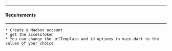 ---------------------------------
#### Requirements
------------------------------

    * Create a Maobox account
    * get the accessToken
    * You can change the urlTemplate and id options in main.dart to the values of your choice
    
    
